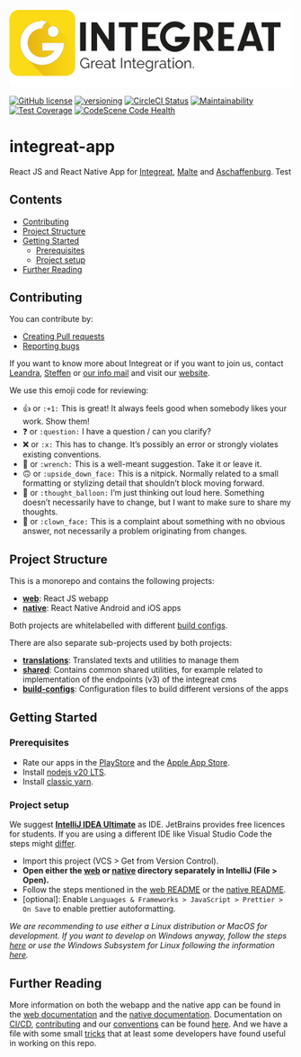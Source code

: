 ![Integreat](build-configs/integreat/assets/app-logo.svg)

[![GitHub license](https://img.shields.io/badge/license-MIT-blue.svg)](https://github.com/facebook/react/blob/master/LICENSE)
[![versioning](https://img.shields.io/badge/calver-YYYY.MM.PATCH-22bfda.svg)](version.json)
[![CircleCI Status](https://circleci.com/gh/digitalfabrik/integreat-app.svg?style=shield)](https://circleci.com/gh/digitalfabrik/integreat-app)
[![Maintainability](https://api.codeclimate.com/v1/badges/5be95233a83e181d8a42/maintainability)](https://codeclimate.com/github/digitalfabrik/integreat-app/maintainability)
[![Test Coverage](https://api.codeclimate.com/v1/badges/5be95233a83e181d8a42/test_coverage)](https://codeclimate.com/github/digitalfabrik/integreat-app/test_coverage)
[![CodeScene Code Health](https://codescene.io/projects/53058/status-badges/code-health)](https://codescene.io/projects/53058)

# integreat-app

React JS and React Native App for [Integreat](https://integreat-app.de), [Malte](https://www.malteser-werke.de/malte-app.html) and [Aschaffenburg](https://aschaffenburg.app). Test

## Contents

- [Contributing](#contributing)
- [Project Structure](#project-structure)
- [Getting Started](#getting-started)
  - [Prerequisites](#prerequisites)
  - [Project setup](#project-setup)
- [Further Reading](#further-reading)

## Contributing

You can contribute by:

- [Creating Pull requests](docs/contributing.md#pull-requests)
- [Reporting bugs](docs/contributing.md#bug-reporting)

If you want to know more about Integreat or if you want to join us, contact [Leandra](mailto:leandra.hahn@tuerantuer.org),
[Steffen](mailto:steffen.kleinle@tuerantuer.org) or [our info mail](mailto:info@integreat-app.de) and visit our [website](https://integreat-app.de).

We use this emoji code for reviewing:

- :+1: or `:+1:` This is great! It always feels good when somebody likes your work. Show them!
- :question: or `:question:` I have a question / can you clarify?
- :x: or `:x:` This has to change. It’s possibly an error or strongly violates existing conventions.
- :wrench: or `:wrench:` This is a well-meant suggestion. Take it or leave it.
- :upside_down_face: or `:upside_down_face:` This is a nitpick. Normally related to a small formatting or stylizing detail that shouldn’t block moving forward.
- :thought_balloon: or `:thought_balloon:` I’m just thinking out loud here. Something doesn’t necessarily have to change, but I want to make sure to share my thoughts.
- :clown_face: or `:clown_face:` This is a complaint about something with no obvious answer, not necessarily a problem originating from changes.

## Project Structure

This is a monorepo and contains the following projects:

- **[web](web/README.md)**: React JS webapp
- **[native](native/README.md)**: React Native Android and iOS apps

Both projects are whitelabelled with different [build configs](build-configs/README.md).

There are also separate sub-projects used by both projects:

- **[translations](translations/README.md)**: Translated texts and utilities to manage them
- **[shared](shared/README.md)**: Contains common shared utilities, for example related to implementation of the endpoints (v3) of the integreat cms
- **[build-configs](build-configs/README.md)**: Configuration files to build different versions of the apps

## Getting Started

### Prerequisites

- Rate our apps in the [PlayStore](https://play.google.com/store/apps/developer?id=T%C3%BCr+an+T%C3%BCr+-+Digitalfabrik+gGmbH)
  and the [Apple App Store](https://apps.apple.com/ae/developer/tur-an-tur-digitalfabrik-ggmbh/id1309363258).
- Install [nodejs v20 LTS](https://nodejs.org/).
- Install [classic yarn](https://classic.yarnpkg.com).

### Project setup

We suggest **[IntelliJ IDEA Ultimate](https://www.jetbrains.com/idea/)** as IDE. JetBrains provides free licences for students.
If you are using a different IDE like Visual Studio Code the steps might [differ](./docs/vscode.md).

- Import this project (VCS > Get from Version Control).
- **Open either the [web](web) or [native](native) directory separately in IntelliJ (File > Open).**
- Follow the steps mentioned in the [web README](web/README.md) or the [native README](native/README.md).
- [optional]: Enable `Languages & Frameworks > JavaScript > Prettier > On Save` to enable prettier autoformatting.

_We are recommending to use either a Linux distribution or MacOS for development.
If you want to develop on Windows anyway, follow the steps [here](./docs/windows-setup.md)
or use the Windows Subsystem for Linux following the information [here](./docs/wsl-setup.md)._

## Further Reading

More information on both the webapp and the native app can be found in the [web documentation](web/docs)
and the [native documentation](native/docs). Documentation on [CI/CD](docs/cicd.md),
[contributing](docs/contributing.md) and our [conventions](docs/conventions.md) can be found [here](docs).
And we have a file with some small [tricks](docs/development-tips.md) that at least some developers have found
useful in working on this repo.
